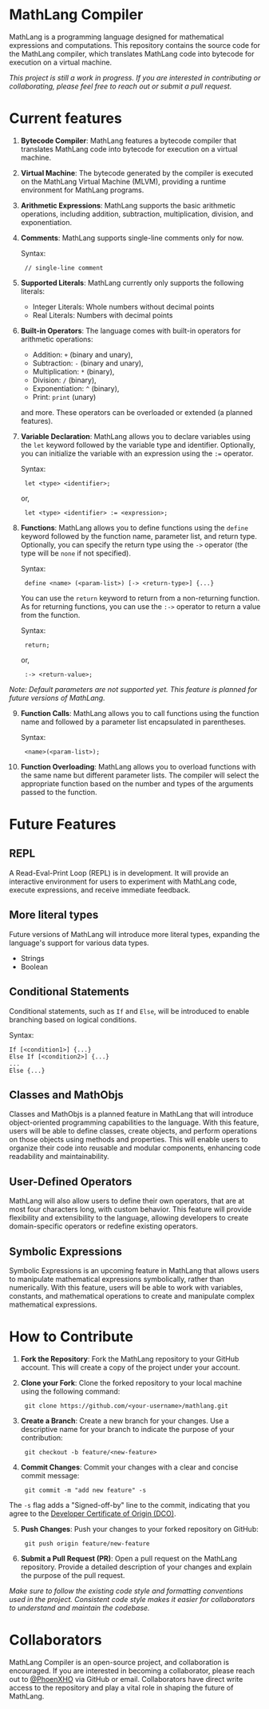 # MathLang Compiler

MathLang is a programming language designed for mathematical expressions and computations. This repository contains the source code for the MathLang compiler, which translates MathLang code into bytecode for execution on a virtual machine.

_This project is still a work in progress. If you are interested in contributing or collaborating, please feel free to reach out or submit a pull request._

# Current features
1. **Bytecode Compiler**: MathLang features a bytecode compiler that translates MathLang code into bytecode for execution on a virtual machine.

2. **Virtual Machine**: The bytecode generated by the compiler is executed on the MathLang Virtual Machine (MLVM), providing a runtime environment for MathLang programs.

3. **Arithmetic Expressions**: MathLang supports the basic arithmetic operations, including addition, subtraction, multiplication, division, and exponentiation.

4. **Comments**: MathLang supports single-line comments only for now.

	Syntax:

		// single-line comment

5. **Supported Literals**: MathLang currently only supports the following literals:

	- Integer Literals: Whole numbers without decimal points
	- Real Literals: Numbers with decimal points

6. **Built-in Operators**: The language comes with built-in operators for arithmetic operations:
	- Addition: `+` (binary and unary),
	- Subtraction: `-` (binary and unary),
	- Multiplication: `*`  (binary),
	- Division: `/`  (binary),
	- Exponentiation: `^`  (binary),
	- Print: `print`  (unary)

	and more. These operators can be overloaded or extended (a planned features).

7. **Variable Declaration**: MathLang allows you to declare variables using the `let` keyword followed by the variable type and identifier. Optionally, you can initialize the variable with an expression using the `:=` operator.

	Syntax:

		let <type> <identifier>;
	or,

		let <type> <identifier> := <expression>;

<!--7. **Variable Assignment**: MathLang allows you to assign values to variables using the `=` operator.-->

8. **Functions**: MathLang allows you to define functions using the `define` keyword followed by the function name, parameter list, and return type. Optionally, you can specify the return type using the `->` operator (the type will be `none` if not specified).

	Syntax:

		define <name> (<param-list>) [-> <return-type>] {...}

	You can use the `return` keyword to return from a non-returning function. As for returning functions, you can use the `:->` operator to return a value from the function.

	Syntax:

		return;
	or,

		:-> <return-value>;

_Note: Default parameters are not supported yet. This feature is planned for future versions of MathLang._

9. **Function Calls**: MathLang allows you to call functions using the function name and followed by a parameter list encapsulated in parentheses.

	Syntax:

		<name>(<param-list>);

10. **Function Overloading**: MathLang allows you to overload functions with the same name but different parameter lists. The compiler will select the appropriate function based on the number and types of the arguments passed to the function.

	
# Future Features
## REPL
A Read-Eval-Print Loop (REPL) is in development. It will provide an interactive environment for users to experiment with MathLang code, execute expressions, and receive immediate feedback.

## More literal types
Future versions of MathLang will introduce more literal types, expanding the language's support for various data types.

- Strings
- Boolean

## Conditional Statements
Conditional statements, such as `If` and `Else`, will be introduced to enable branching based on logical conditions.

Syntax:

	If [<condition1>] {...}
	Else If [<condition2>] {...}
	...
	Else {...}

## Classes and MathObjs
Classes and MathObjs is a planned feature in MathLang that will introduce object-oriented programming capabilities to the language. With this feature, users will be able to define classes, create objects, and perform operations on those objects using methods and properties. This will enable users to organize their code into reusable and modular components, enhancing code readability and maintainability.

## User-Defined Operators
MathLang will also allow users to define their own operators, that are at most four characters long, with custom behavior. This feature will provide flexibility and extensibility to the language, allowing developers to create domain-specific operators or redefine existing operators.

## Symbolic Expressions
Symbolic Expressions is an upcoming feature in MathLang that allows users to manipulate mathematical expressions symbolically, rather than numerically. With this feature, users will be able to work with variables, constants, and mathematical operations to create and manipulate complex mathematical expressions.


# How to Contribute
1. **Fork the Repository**: Fork the MathLang repository to your GitHub account. This will create a copy of the project under your account.

2. **Clone your Fork**: Clone the forked repository to your local machine using the following command:

		git clone https://github.com/<your-username>/mathlang.git
	
3. **Create a Branch**: Create a new branch for your changes. Use a descriptive name for your branch to indicate the purpose of your contribution:

		git checkout -b feature/<new-feature>

4. **Commit Changes**: Commit your changes with a clear and concise commit message:

		git commit -m "add new feature" -s

The `-s` flag adds a "Signed-off-by" line to the commit, indicating that you agree to the [Developer Certificate of Origin (DCO)](https://developercertificate.org).

5. **Push Changes**: Push your changes to your forked repository on GitHub:

		git push origin feature/new-feature

6. **Submit a Pull Request (PR)**: Open a pull request on the MathLang repository. Provide a detailed description of your changes and explain the purpose of the pull request.

_Make sure to follow the existing code style and formatting conventions used in the project. Consistent code style makes it easier for collaborators to understand and maintain the codebase._

# Collaborators
MathLang Compiler is an open-source project, and collaboration is encouraged. If you are interested in becoming a collaborator, please reach out to [@PhoenXHO](https://github.com/PhoenXHO) via GitHub or email. Collaborators have direct write access to the repository and play a vital role in shaping the future of MathLang.
